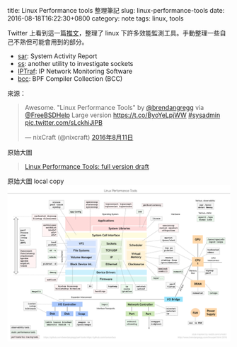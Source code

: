 title: Linux Performance tools 整理筆記
slug: linux-performance-tools
date: 2016-08-18T16:22:30+0800
category: note
tags: linux, tools

Twitter 上看到這一篇[推文](https://twitter.com/nixcraft/status/763627361224957952)，整理了 linux 下許多效能監測工具。手動整理一些自己不熟但可能會用到的部分。

* [sar](https://en.wikipedia.org/wiki/Sar_(Unix)): System Activity Report
* [ss](http://www.cyberciti.biz/files/ss.html): another utility to investigate sockets
* [IPTraf](http://iptraf.seul.org/): IP Network Monitoring Software
* [bcc](https://github.com/iovisor/bcc): BPF Compiler Collection (BCC)


來源：

<blockquote class="twitter-tweet" data-lang="zh-tw"><p lang="en" dir="ltr">Awesome. &quot;Linux Performance Tools&quot; by <a href="https://twitter.com/brendangregg">@brendangregg</a> via <a href="https://twitter.com/FreeBSDHelp">@FreeBSDHelp</a> Large version <a href="https://t.co/ByoYeLpjWW">https://t.co/ByoYeLpjWW</a> <a href="https://twitter.com/hashtag/sysadmin?src=hash">#sysadmin</a> <a href="https://t.co/sLckhiJiPB">pic.twitter.com/sLckhiJiPB</a></p>&mdash; nixCraft (@nixcraft) <a href="https://twitter.com/nixcraft/status/763627361224957952">2016年8月11日</a></blockquote>
<script async src="//platform.twitter.com/widgets.js" charset="utf-8"></script>

原始大圖
<blockquote class="imgur-embed-pub" lang="en" data-id="2NAvHn1"><a href="//imgur.com/2NAvHn1">Linux Performance Tools: full version draft</a></blockquote><script async src="//s.imgur.com/min/embed.js" charset="utf-8"></script>

原始大圖 local copy
![Linux performance tools](/images/2016-08-18-linux-performance-tools.png "linux performance tools")

